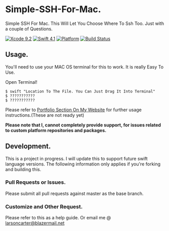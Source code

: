 # Simple-SSH-For-Mac.
Simple SSH For Mac. This Will Let You Choose Where To Ssh Too. Just with a couple of Questions.

[![Xcode 9.2](https://img.shields.io/badge/Xcode-9-blue.svg)](https://developer.apple.com/xcode/)
[![Swift 4.1](https://img.shields.io/badge/Swift-4-blue.svg)](https://swift.org/)
[![Platform](https://img.shields.io/badge/platforms-macOS-blue.svg)](https://developer.apple.com/platforms/)
[![Build Status](https://travis-ci.org/attaswift/Attabench.svg?branch=master)](https://travis-ci.org/attaswift/Attabench)

## Usage.

You'll need to use your MAC OS terminal for this to work. It is really Easy To Use.

Open Terminal!

    $ swift "Location To The File. You Can Just Drag It Into Terminal"
    $ ???????????
    $ ???????????

Please refer to [Portfolio Section On My Website](https://larsoncarter.website) for further usage instructions.(These are not ready yet)

**Please note that I, cannot completely provide support, for issues related to custom platform repositories and packages.**

## Development.

This is a project in progress. I will update this to support future swift language versions. The following information only applies if you're forking and building this.

### Pull Requests or Issues.

Please submit all pull requests against master as the base branch.

### Customize and Other Request.

Please refer to this as a help guide. Or email me @ larsoncarter@blazermail.net
